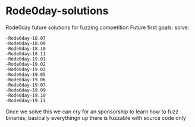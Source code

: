 # Rode0day-solutions
Rode0day future solutions for fuzzing competition
Future first goals:
  solve:
  
    -Rode0day-18.07
    -Rode0day-18.09
    -Rode0day-18.10
    -Rode0day-18.11
    -Rode0day-19.01
    -Rode0day-19.02
    -Rode0day-19.03
    -Rode0day-19.05
    -Rode0day-19.06
    -Rode0day-19.07
    -Rode0day-19.09
    -Rode0day-19.10
    -Rode0day-19.11

Once we solve this we can cry for an sponsorship to learn how to fuzz binaries, basically everythingn up there is fuzzable with source code only
